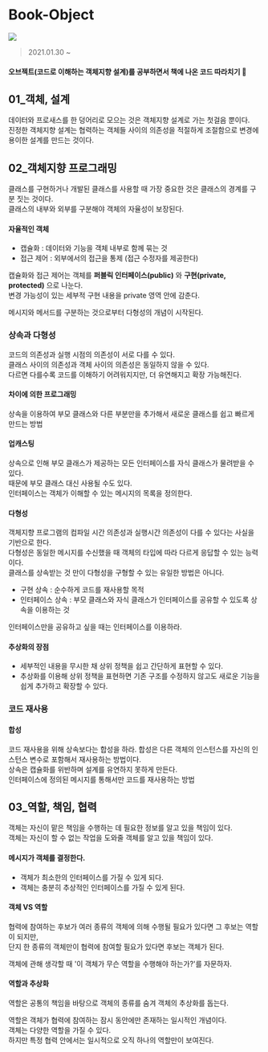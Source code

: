 # Book-Object
![](https://images.velog.io/images/new_wisdom/post/6963f7d6-76c7-44f6-b491-abd40690e08b/image.png)  

> 2021.01.30 ~  

#### 오브젝트(코드로 이해하는 객체지향 설계)를 공부하면서 책에 나온 코드 따라치기 👻

## 01_객체, 설계
데이터와 프로새스를 한 덩어리로 모으는 것은 객체지향 설계로 가는 첫걸음 뿐이다.  
진정한 객체지향 설계는 협력하는 객체들 사이의 의존성을 적절하게 조절함으로 변경에 용이한 설계를 만드는 것이다.

## 02_객체지향 프로그래밍
클래스를 구현하거나 개발된 클래스를 사용할 때 가장 중요한 것은 클래스의 경계를 구분 짓는 것이다.  
클래스의 내부와 외부를 구분해야 객체의 자율성이 보장된다.  

#### 자율적인 객체 
* 캡슐화 : 데이터와 기능을 객체 내부로 함께 묶는 것
* 접근 제어 : 외부에서의 접근을 통제 (접근 수정자를 제공한다)  

캡슐화와 접근 제어는 객체를 **퍼블릭 인터페이스(public)** 와 **구현(private, protected)** 으로 나눈다.  
변경 가능성이 있는 세부적 구현 내용을 private 영역 안에 감춘다.  

메시지와 메서드를 구분하는 것으로부터 다형성의 개념이 시작된다.  

### 상속과 다형성  
코드의 의존성과 실행 시점의 의존성이 서로 다를 수 있다.  
클래스 사이의 의존성과 객체 사이의 의존성은 동일하지 않을 수 있다.   
다르면 다를수록 코드를 이해하기 어려워지지만, 더 유연해지고 확장 가능해진다.  

#### 차이에 의한 프로그래밍
상속을 이용하여 부모 클래스와 다른 부분만을 추가해서 새로운 클래스를 쉽고 빠르게 만드는 방법

#### 업캐스팅
상속으로 인해 부모 클래스가 제공하는 모든 인터페이스를 자식 클래스가 물려받을 수 있다.  
때문에 부모 클래스 대신 사용될 수도 있다.   
인터페이스는 객체가 이해할 수 있는 메시지의 목록을 정의한다.   

#### 다형성  
객체지향 프로그램의 컴파일 시간 의존성과 실행시간 의존성이 다를 수 있다는 사실을 기반으로 한다.   
다형성은 동일한 메시지를 수신했을 때 객체의 타입에 따라 다르게 응답할 수 있는 능력이다.   
클래스를 상속받는 것 만이 다형성을 구형할 수 있는 유일한 방법은 아니다.  

* 구현 상속 : 순수하게 코드를 재사용할 목적  
* 인터페이스 상속 : 부모 클래스와 자식 클래스가 인터페이스를 공유할 수 있도록 상속을 이용하는 것   

인터페이스만을 공유하고 싶을 때는 인터페이스를 이용하라.  

#### 추상화의 장점
* 세부적인 내용을 무시한 채 상위 정책을 쉽고 간단하게 표현할 수 있다.   
* 추상화를 이용해 상위 정책을 표현하면 기존 구조를 수정하지 않고도 새로운 기능을 쉽게 추가하고 확장할 수 있다.  

### 코드 재사용  
#### 합성   
코드 재사용을 위해 상속보다는 합성을 하라.
합성은 다른 객체의 인스턴스를 자신의 인스턴스 변수로 포함해서 재사용하는 방법이다.  
상속은 캡슐화를 위반하며 설계를 유연하지 못하게 만든다.  
인터페이스에 정의된 메시지를 통해서만 코드를 재사용하는 방법  

## 03_역할, 책임, 협력
객체는 자신이 맡은 책임을 수행하는 데 필요한 정보를 알고 있을 책임이 있다.  
객체는 자신이 할 수 없는 작업을 도와줄 객체를 알고 있을 책임이 있다.  

#### 메시지가 객체를 결정한다.  
* 객체가 최소한의 인터페이스를 가질 수 있게 되다.
* 객체는 충분히 추상적인 인터페이스를 가질 수 있게 된다.  

#### 객체 VS 역할
협력에 참여하는 후보가 여러 종류의 객체에 의해 수행될 필요가 있다면 그 후보는 역할이 되지만,  
단지 한 종류의 객체만이 협력에 참여할 필요가 있다면 후보는 객체가 된다.  

객체에 관해 생각할 때 '이 객체가 무슨 역할을 수행해야 하는가?'를 자문하자.  

#### 역할과 추상화 
역할은 공통의 책임을 바탕으로 객체의 종류를 숨겨 객체의 추상화를 돕는다.  

역할은 객체가 협력에 참여하는 잠시 동안에만 존재하는 일시적인 개념이다.  
객체는 다양한 역할을 가질 수 있다.  
하지만 특정 협력 안에서는 일시적으로 오직 하나의 역할만이 보여진다.  
